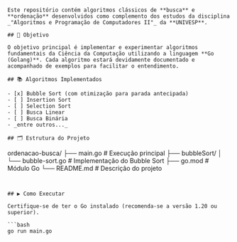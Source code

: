 ```# Algoritmos de Busca e Ordenação em Go

Este repositório contém algoritmos clássicos de **busca** e **ordenação** desenvolvidos como complemento dos estudos da disciplina _"Algoritmos e Programação de Computadores II"_ da **UNIVESP**.

## 🎯 Objetivo

O objetivo principal é implementar e experimentar algoritmos fundamentais da Ciência da Computação utilizando a linguagem **Go (Golang)**. Cada algoritmo estará devidamente documentado e acompanhado de exemplos para facilitar o entendimento.

## 📚 Algoritmos Implementados

- [x] Bubble Sort (com otimização para parada antecipada)
- [ ] Insertion Sort
- [ ] Selection Sort
- [ ] Busca Linear
- [ ] Busca Binária
- _entre outros..._

## 🗂️ Estrutura do Projeto

```
ordenacao-busca/
├── main.go # Execução principal
├── bubbleSort/
│ └── bubble-sort.go # Implementação do Bubble Sort
├── go.mod # Módulo Go
└── README.md # Descrição do projeto
```


## ▶️ Como Executar

Certifique-se de ter o Go instalado (recomenda-se a versão 1.20 ou superior).

```bash
go run main.go
```
